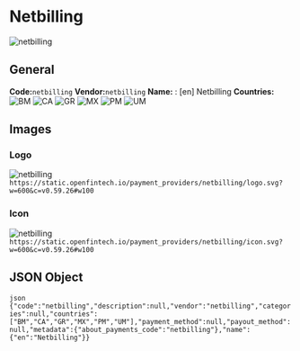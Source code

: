 # Netbilling 
![netbilling](https://static.openfintech.io/payment_providers/netbilling/logo.svg?w=600&c=v0.59.26#w100) 
## General 
**Code:**`netbilling` 
**Vendor:**`netbilling` 
**Name:** 
:	[en] Netbilling 
**Countries:** 
![BM](https://cdnjs.cloudflare.com/ajax/libs/flag-icon-css/3.3.0/flags/4x3/BM.svg#w24) 
![CA](https://cdnjs.cloudflare.com/ajax/libs/flag-icon-css/3.3.0/flags/4x3/CA.svg#w24) 
![GR](https://cdnjs.cloudflare.com/ajax/libs/flag-icon-css/3.3.0/flags/4x3/GR.svg#w24) 
![MX](https://cdnjs.cloudflare.com/ajax/libs/flag-icon-css/3.3.0/flags/4x3/MX.svg#w24) 
![PM](https://cdnjs.cloudflare.com/ajax/libs/flag-icon-css/3.3.0/flags/4x3/PM.svg#w24) 
![UM](https://cdnjs.cloudflare.com/ajax/libs/flag-icon-css/3.3.0/flags/4x3/UM.svg#w24) 
 
## Images 
### Logo 
![netbilling](https://static.openfintech.io/payment_providers/netbilling/logo.svg?w=600&c=v0.59.26#w100) 
``` https://static.openfintech.io/payment_providers/netbilling/logo.svg?w=600&c=v0.59.26#w100 ``` 
### Icon 
![netbilling](https://static.openfintech.io/payment_providers/netbilling/icon.svg?w=600&c=v0.59.26#w100) 
``` https://static.openfintech.io/payment_providers/netbilling/icon.svg?w=600&c=v0.59.26#w100 ``` 
## JSON Object 
```json {"code":"netbilling","description":null,"vendor":"netbilling","categories":null,"countries":["BM","CA","GR","MX","PM","UM"],"payment_method":null,"payout_method":null,"metadata":{"about_payments_code":"netbilling"},"name":{"en":"Netbilling"}} ``` 
